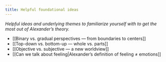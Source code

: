 ```yaml
---
title: Helpful foundational ideas
---
```


*Helpful ideas and underlying themes to familiarize yourself with to get the most out of Alexander’s theory.*

- [[Binary vs. gradual perspectives — from boundaries to centers]]
- [[Top-down vs. bottom-up — whole vs. parts]]
- [[Objective vs. subjective — a new worldview]]
- [[Can we talk about feeling|Alexander’s definition of feeling ≠ emotions]]